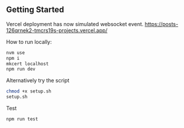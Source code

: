 ## Getting Started
Vercel deployment has now simulated websocket event.
https://posts-126qrnek2-tmcrs19s-projects.vercel.app/

How to run locally:

```bash
nvm use
npm i
mkcert localhost
npm run dev
```

Alternatively try the script
```bash
chmod +x setup.sh
setup.sh
```

Test
```bash
npm run test
```


